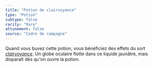 ```yaml
---
title: "Potion de clairvoyance"
type: "Potion"
subtype: false
rarity: "Rare"
attunement: false
source: "Cadre de campagne"
---
```

Quand vous buvez cette potion, vous bénéficiez des effets du sort [_clairvoyance_](/grimoire/clairvoyance). Un globe oculaire flotte dans ce liquide jaunâtre, mais disparaît dès qu'on ouvre la potion.
